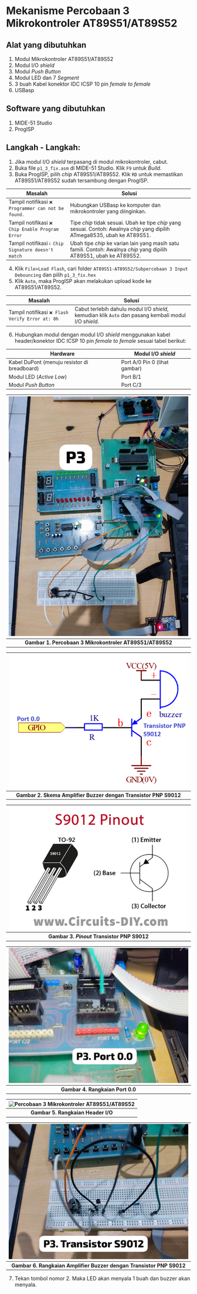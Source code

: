 # Mekanisme Percobaan 3 Mikrokontroler AT89S51/AT89S52
## Alat yang dibutuhkan
1. Modul Mikrokontroler AT89S51/AT89S52
2. Modul I/O _shield_
3. Modul _Push Button_
4. Modul LED dan 7 _Segment_
5. 3 buah Kabel konektor IDC ICSP 10 pin _female to female_
6. USBasp

## Software yang dibutuhkan
1. MIDE-51 Studio
2. ProgISP

## Langkah - Langkah:
1. Jika modul I/O _shield_ terpasang di modul mikrokontroler, cabut.
2. Buka file `p1_3_fix.asm` di MIDE-51 Studio. Klik `F9` untuk _Build_.
3. Buka ProgISP, pilih _chip_ AT89S51/AT89S52. Klik `RD` untuk memastikan AT89S51/AT89S52 sudah tersambung dengan ProgISP.

|Masalah|Solusi|
|---|---|
|Tampil notifikasi `❌ Programmer can not be found.`|Hubungkan USBasp ke komputer dan mikrokontroler yang diinginkan.|
|Tampil notifikasi `❌ Chip Enable Program Error`|Tipe _chip_ tidak sesuai. Ubah ke tipe _chip_ yang sesuai. Contoh: Awalnya _chip_ yang dipilih ATmega8535, ubah ke AT89S51.|
|Tampil notifikasi `ℹ️ Chip Signature doesn't match`|Ubah tipe _chip_ ke varian lain yang masih satu famili. Contoh: Awalnya _chip_ yang dipilih AT89S51, ubah ke AT89S52.|

4. Klik `File>Load Flash`, cari folder `AT89S51-AT89S52/Subpercobaan 3 Input Debouncing` dan pilih `p1_3_fix.hex`
5. Klik `Auto`, maka ProgISP akan melakukan upload kode ke AT89S51/AT89S52.

|Masalah|Solusi|
|---|---|
|Tampil notifikasi `❌ Flash Verify Error at: 0h`|Cabut terlebih dahulu modul I/O _shield_, kemudian klik `Auto` dan pasang kembali modul I/O _shield_.|

6. Hubungkan modul dengan modul I/O _shield_ menggunakan kabel header/konektor IDC ICSP 10 pin _female to female_ sesuai tabel berikut:

|**Hardware**|**Modul I/O _shield_**|
|---|---|
|Kabel DuPont (menuju resistor di breadboard)|Port A/0 Pin 0 (lihat gambar)|
|Modul LED (_Active Low_)|Port B/1|
|Modul _Push Button_|Port C/3|

|![Percobaan 3 Mikrokontroler AT89S51/AT89S52](/assets/images/AT89S51-AT89S52/P3.jpeg)|
|:--:|
|**Gambar 1. Percobaan 3 Mikrokontroler AT89S51/AT89S52**|

|![Percobaan 3 Mikrokontroler AT89S51/AT89S52](/assets/images/AT89S51-AT89S52/P3-amplifier-skema.png)|
|:--:|
|**Gambar 2. Skema Amplifier Buzzer dengan Transistor PNP S9012**|

|![Percobaan 3 Mikrokontroler AT89S51/AT89S52](/assets/images/AT89S51-AT89S52/S9012-Pinout.jpg)|
|:--:|
|**Gambar 3. _Pinout_ Transistor PNP S9012**|

|![Percobaan 3 Mikrokontroler AT89S51/AT89S52](/assets/images/AT89S51-AT89S52/P3-Port0-0.jpeg)|
|:--:|
|**Gambar 4. Rangkaian Port 0.0**|

|![Percobaan 3 Mikrokontroler AT89S51/AT89S52](/assets/images/p01%20header%20io.jpg)|
|:--:|
|**Gambar 5. Rangkaian Header I/O**|

|![Percobaan 3 Mikrokontroler AT89S51/AT89S52](/assets/images/AT89S51-AT89S52/P3-amplifier-realworld.jpeg)|
|:--:|
|**Gambar 6. Rangkaian Amplifier Buzzer dengan Transistor PNP S9012**|

7. Tekan tombol nomor 2. Maka LED akan menyala 1 buah dan buzzer akan menyala.
